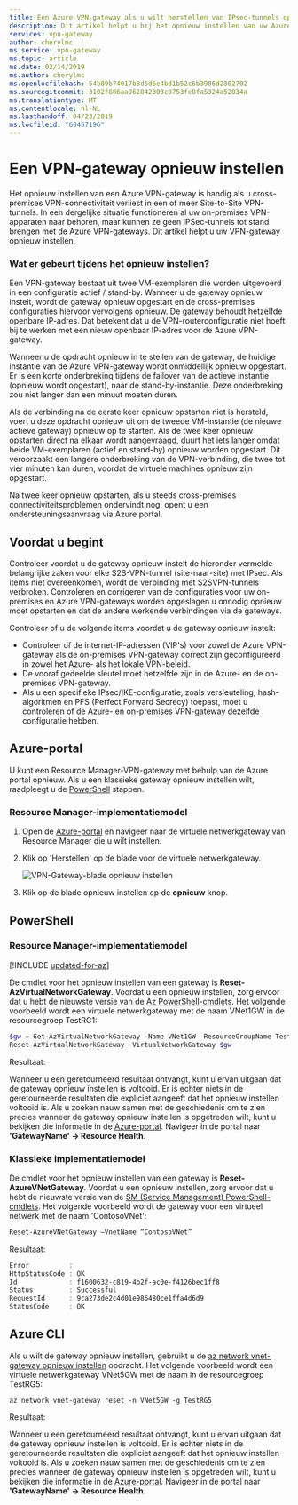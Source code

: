 ```yaml
---
title: Een Azure VPN-gateway als u wilt herstellen van IPsec-tunnels opnieuw instellen | Microsoft Docs
description: Dit artikel helpt u bij het opnieuw instellen van uw Azure VPN-Gateway als u wilt herstellen van IPsec-tunnels. Het artikel is van toepassing op VPN-gateways in zowel het klassieke als het Resource Manager-implementatiemodel.
services: vpn-gateway
author: cherylmc
ms.service: vpn-gateway
ms.topic: article
ms.date: 02/14/2019
ms.author: cherylmc
ms.openlocfilehash: 54b89b74017b8d5d6e4bd1b52c6b3986d2802702
ms.sourcegitcommit: 3102f886aa962842303c8753fe8fa5324a52834a
ms.translationtype: MT
ms.contentlocale: nl-NL
ms.lasthandoff: 04/23/2019
ms.locfileid: "60457196"
---
```

# <a name="reset-a-vpn-gateway"></a>Een VPN-gateway opnieuw instellen

Het opnieuw instellen van een Azure VPN-gateway is handig als u cross-premises VPN-connectiviteit verliest in een of meer Site-to-Site VPN-tunnels. In een dergelijke situatie functioneren al uw on-premises VPN-apparaten naar behoren, maar kunnen ze geen IPSec-tunnels tot stand brengen met de Azure VPN-gateways. Dit artikel helpt u uw VPN-gateway opnieuw instellen.

### <a name="what-happens-during-a-reset"></a>Wat er gebeurt tijdens het opnieuw instellen?

Een VPN-gateway bestaat uit twee VM-exemplaren die worden uitgevoerd in een configuratie actief / stand-by. Wanneer u de gateway opnieuw instelt, wordt de gateway opnieuw opgestart en de cross-premises configuraties hiervoor vervolgens opnieuw. De gateway behoudt hetzelfde openbare IP-adres. Dat betekent dat u de VPN-routerconfiguratie niet hoeft bij te werken met een nieuw openbaar IP-adres voor de Azure VPN-gateway.

Wanneer u de opdracht opnieuw in te stellen van de gateway, de huidige instantie van de Azure VPN-gateway wordt onmiddellijk opnieuw opgestart. Er is een korte onderbreking tijdens de failover van de actieve instantie (opnieuw wordt opgestart), naar de stand-by-instantie. Deze onderbreking zou niet langer dan een minuut moeten duren.

Als de verbinding na de eerste keer opnieuw opstarten niet is hersteld, voert u deze opdracht opnieuw uit om de tweede VM-instantie (de nieuwe actieve gateway) opnieuw op te starten. Als de twee keer opnieuw opstarten direct na elkaar wordt aangevraagd, duurt het iets langer omdat beide VM-exemplaren (actief en stand-by) opnieuw worden opgestart. Dit veroorzaakt een langere onderbreking van de VPN-verbinding, die twee tot vier minuten kan duren, voordat de virtuele machines opnieuw zijn opgestart.

Na twee keer opnieuw opstarten, als u steeds cross-premises connectiviteitsproblemen ondervindt nog, opent u een ondersteuningsaanvraag via Azure portal.

## <a name="before"></a>Voordat u begint

Controleer voordat u de gateway opnieuw instelt de hieronder vermelde belangrijke zaken voor elke S2S-VPN-tunnel (site-naar-site) met IPsec. Als items niet overeenkomen, wordt de verbinding met S2SVPN-tunnels verbroken. Controleren en corrigeren van de configuraties voor uw on-premises en Azure VPN-gateways worden opgeslagen u onnodig opnieuw moet opstarten en dat de andere werkende verbindingen via de gateways.

Controleer of u de volgende items voordat u de gateway opnieuw instelt:

* Controleer of de internet-IP-adressen (VIP's) voor zowel de Azure VPN-gateway als de on-premises VPN-gateway correct zijn geconfigureerd in zowel het Azure- als het lokale VPN-beleid.
* De vooraf gedeelde sleutel moet hetzelfde zijn in de Azure- en de on-premises VPN-gateway.
* Als u een specifieke IPsec/IKE-configuratie, zoals versleuteling, hash-algoritmen en PFS (Perfect Forward Secrecy) toepast, moet u controleren of de Azure- en on-premises VPN-gateway dezelfde configuratie hebben.

## <a name="portal"></a>Azure-portal

U kunt een Resource Manager-VPN-gateway met behulp van de Azure portal opnieuw. Als u een klassieke gateway opnieuw instellen wilt, raadpleegt u de [PowerShell](#resetclassic) stappen.

### <a name="resource-manager-deployment-model"></a>Resource Manager-implementatiemodel

1. Open de [Azure-portal](https://portal.azure.com) en navigeer naar de virtuele netwerkgateway van Resource Manager die u wilt instellen.
2. Klik op 'Herstellen' op de blade voor de virtuele netwerkgateway.

   ![VPN-Gateway-blade opnieuw instellen](./media/vpn-gateway-howto-reset-gateway/reset-vpn-gateway-portal.png)
3. Klik op de blade opnieuw instellen op de **opnieuw** knop.

## <a name="ps"></a>PowerShell

### <a name="resource-manager-deployment-model"></a>Resource Manager-implementatiemodel

[!INCLUDE [updated-for-az](../../includes/updated-for-az.md)]

De cmdlet voor het opnieuw instellen van een gateway is **Reset-AzVirtualNetworkGateway**. Voordat u een opnieuw instellen, zorg ervoor dat u hebt de nieuwste versie van de [Az PowerShell-cmdlets](https://docs.microsoft.com/powershell/module/az.network). Het volgende voorbeeld wordt een virtuele netwerkgateway met de naam VNet1GW in de resourcegroep TestRG1:

```powershell
$gw = Get-AzVirtualNetworkGateway -Name VNet1GW -ResourceGroupName TestRG1
Reset-AzVirtualNetworkGateway -VirtualNetworkGateway $gw
```

Resultaat:

Wanneer u een geretourneerd resultaat ontvangt, kunt u ervan uitgaan dat de gateway opnieuw instellen is voltooid. Er is echter niets in de geretourneerde resultaten die expliciet aangeeft dat het opnieuw instellen voltooid is. Als u zoeken nauw samen met de geschiedenis om te zien precies wanneer de gateway opnieuw instellen is opgetreden wilt, kunt u bekijken die informatie in de [Azure-portal](https://portal.azure.com). Navigeer in de portal naar **'GatewayName' -> Resource Health**.

### <a name="resetclassic"></a>Klassieke implementatiemodel

De cmdlet voor het opnieuw instellen van een gateway is **Reset-AzureVNetGateway**. Voordat u een opnieuw instellen, zorg ervoor dat u hebt de nieuwste versie van de [SM (Service Management) PowerShell-cmdlets](https://docs.microsoft.com/powershell/azure/servicemanagement/install-azure-ps?view=azuresmps-4.0.0#azure-service-management-cmdlets). Het volgende voorbeeld wordt de gateway voor een virtueel netwerk met de naam 'ContosoVNet':

```powershell
Reset-AzureVNetGateway –VnetName “ContosoVNet”
```

Resultaat:

```powershell
Error          :
HttpStatusCode : OK
Id             : f1600632-c819-4b2f-ac0e-f4126bec1ff8
Status         : Successful
RequestId      : 9ca273de2c4d01e986480ce1ffa4d6d9
StatusCode     : OK
```

## <a name="cli"></a>Azure CLI

Als u wilt de gateway opnieuw instellen, gebruikt u de [az network vnet-gateway opnieuw instellen](https://docs.microsoft.com/cli/azure/network/vnet-gateway) opdracht. Het volgende voorbeeld wordt een virtuele netwerkgateway VNet5GW met de naam in de resourcegroep TestRG5:

```azurecli
az network vnet-gateway reset -n VNet5GW -g TestRG5
```

Resultaat:

Wanneer u een geretourneerd resultaat ontvangt, kunt u ervan uitgaan dat de gateway opnieuw instellen is voltooid. Er is echter niets in de geretourneerde resultaten die expliciet aangeeft dat het opnieuw instellen voltooid is. Als u zoeken nauw samen met de geschiedenis om te zien precies wanneer de gateway opnieuw instellen is opgetreden wilt, kunt u bekijken die informatie in de [Azure-portal](https://portal.azure.com). Navigeer in de portal naar **'GatewayName' -> Resource Health**.
